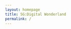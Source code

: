 ```yaml
---
layout: homepage
title: SG:Digital Wonderland
permalink: /
---
```

<!-- Type your notification here - the notification bar will not appear if this is empty. For other changes, refer to _data/homepage.yml to edit the homepage -->
